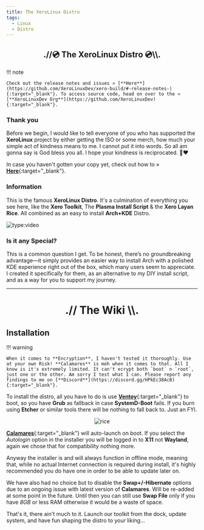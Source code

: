 ```yaml
---
title: The XeroLinux Distro
tags:
  - Linux
  - Distro
---
```


<h2 align="center">.//💿 The XeroLinux Distro 💿\\.</h2>

!!! note

    Check out the release notes and issues » [**Here**](https://github.com/XeroLinuxDev/xero-build/#-release-notes-){:target="_blank"}. To access source code, head on over to the » [**XeroLinuxDev Org**](https://github.com/XeroLinuxDev){:target="_blank"}.

### Thank you

Before we begin, I would like to tell everyone of you who has supported the **XeroLinux** project by either getting the ISO or some merch, how much your simple act of kindness means to me. I cannot put it into words. So all am gonna say is God bless you all. I hope your kindness is reciprocated. 🙏❤️

In case you haven't gotten your copy yet, check out how to » [**Here**](https://ko-fi.com/s/cf9def9630){:target="_blank"}.

### Information

This is the famous **XeroLinux Distro**. It's a culmination of everything you see here, like the **Xero Toolkit**, The **Plasma Install Script** & the **Xero Layan Rice**. All combined as an easy to install **Arch+KDE** Distro.

![type:video](https://www.youtube.com/embed/lsYg6-wUWXw)

### Is it any Special?

This is a common question I get. To be honest, there’s no groundbreaking advantage—it simply provides an easier way to install Arch with a polished KDE experience right out of the box, which many users seem to appreciate. I created it specifically for them, as an alternative to my DIY install script, and as a way for you to support my journey.

---

<h1 align="center">.// The Wiki \\.</h1>

## Installation

!!! warning

    When it comes to **Encryption**, I haven't tested it thoroughly. Use at your own Risk! **Calamares** is meh when it comes to that. All I know is it's extremely limited. It can't ecrypt both `boot` n `root`, just one or the other. Am sorry I test what I can. Please report any findings to me on [**Discord**](https://discord.gg/HPkEc38AcB){:target="_blank"}.

To install the distro, all you have to do is use [**Ventoy**](https://xerolinux.xyz/posts/ventoy-multi-boot/){:target="_blank"} to boot, so you have **Grub** as fallback in case **SystemD-Boot** fails. If you burn using **Etcher** or similar tools there will be nothing to fall back to. Just an FYI.

<p align="center">
    <img src="https://i.imgur.com/QsLRWtG.png" alt="rice">
</p>

[**Calamares**](https://github.com/calamares/calamares){:target="_blank"} will auto-launch on boot. If you select the *Autologin* option in the installer you will be logged in to **X11** not **Wayland**, again we chose that for compatibility nothing more.

Anyway the installer is and will always function in offline mode, meaning that, while no actual Internet connection is required during install, it's highly recommended you do have one in order to be able to update later on.

We have also had no choice but to disable the **Swap+/-Hibernate** options due to an ongoing issue with latest version of **Calamares**. Will be re-added at some point in the future. Until then you can still use **Swap File** only if you have *8GB* or less RAM otherwise it would be a waste of space.

That's it, there ain't much to it. Launch our toolkit from the dock, update system, and have fun shaping the distro to your liking...
